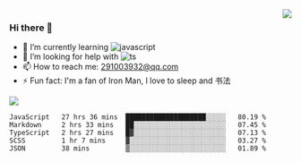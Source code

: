 <img align='right' src='https://github-readme-stats.vercel.app/api?username=niaogege&show_icons=true&theme=radical'/>

### Hi there 👋

- 🌱 I’m currently learning ![javascript](https://img.shields.io/badge/javacript-learn-orange)
- 🤔 I’m looking for help with ![ts](https://img.shields.io/badge/ts-learn-yellow)
- 📫 How to reach me: 291003932@qq.com
- ⚡ Fun fact:  I'm a fan of Iron Man, I love to sleep and 书法

![](https://github-readme-stats.vercel.app/api/top-langs/?username=niaogege&layout=compact)

<!--START_SECTION:waka-->
```text
JavaScript   27 hrs 36 mins  ████████████████████░░░░░   80.19 % 
Markdown     2 hrs 33 mins   ██░░░░░░░░░░░░░░░░░░░░░░░   07.45 % 
TypeScript   2 hrs 27 mins   █▓░░░░░░░░░░░░░░░░░░░░░░░   07.13 % 
SCSS         1 hr 7 mins     ▓░░░░░░░░░░░░░░░░░░░░░░░░   03.27 % 
JSON         38 mins         ▒░░░░░░░░░░░░░░░░░░░░░░░░   01.89 % 
```
<!--END_SECTION:waka-->
